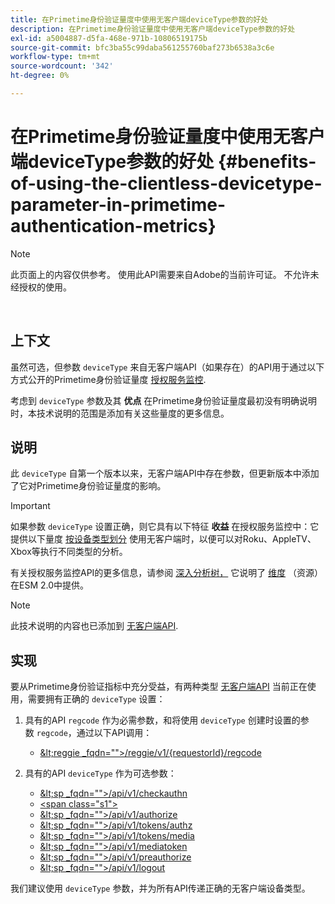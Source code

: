 ```yaml
---
title: 在Primetime身份验证量度中使用无客户端deviceType参数的好处
description: 在Primetime身份验证量度中使用无客户端deviceType参数的好处
exl-id: a5004887-d5fa-468e-971b-10806519175b
source-git-commit: bfc3ba55c99daba561255760baf273b6538a3c6e
workflow-type: tm+mt
source-wordcount: '342'
ht-degree: 0%

---
```


# 在Primetime身份验证量度中使用无客户端deviceType参数的好处 {#benefits-of-using-the-clientless-devicetype-parameter-in-primetime-authentication-metrics}

>[!NOTE]
>
>此页面上的内容仅供参考。 使用此API需要来自Adobe的当前许可证。 不允许未经授权的使用。

</br>

## 上下文

虽然可选，但参数 `deviceType` 来自无客户端API（如果存在）的API用于通过以下方式公开的Primetime身份验证量度 [授权服务监控](/help/authentication/entitlement-service-monitoring-overview.md).

考虑到 `deviceType` 参数及其 **优点** 在Primetime身份验证量度最初没有明确说明时，本技术说明的范围是添加有关这些量度的更多信息。

## 说明

此 `deviceType` 自第一个版本以来，无客户端API中存在参数，但更新版本中添加了它对Primetime身份验证量度的影响。



>[!IMPORTANT]
>
>如果参数 `deviceType` 设置正确，则它具有以下特征 **收益** 在授权服务监控中：它提供以下量度 [按设备类型划分](/help/authentication/entitlement-service-monitoring-overview.md#clientless_device_type) 使用无客户端时，以便可以对Roku、AppleTV、Xbox等执行不同类型的分析。


有关授权服务监控API的更多信息，请参阅 [深入分析树，](/help/authentication/entitlement-service-monitoring-api.md#drill-down_tree) 它说明了 [维度](/help/authentication/entitlement-service-monitoring-overview.md#esm_dimensions) （资源）在ESM 2.0中提供。

>[!NOTE]
>
>此技术说明的内容也已添加到 [无客户端API](#clientless_device_type).




## 实现

要从Primetime身份验证指标中充分受益，有两种类型 [无客户端API](#web_srvs_summary) 当前正在使用，需要拥有正确的 `deviceType` 设置：

1. 具有的API `regcode` 作为必需参数，和将使用 `deviceType` 创建时设置的参数 `regcode`，通过以下API调用：
   - [\&lt;reggie _fqdn=&quot;&quot;>/reggie/v1/{requestorId}/regcode](#reg_serv)

1. 具有的API `deviceType` 作为可选参数：
   - [\&lt;sp _fqdn=&quot;&quot;>/api/v1/checkauthn](#check_authn_token)
   - [&lt;span class=&quot;s1&quot;>](#retrieve_authn_token)
   - [\&lt;sp _fqdn=&quot;&quot;>/api/v1/authorize](#init_authz)
   - [\&lt;sp _fqdn=&quot;&quot;>/api/v1/tokens/authz](#retrieve_authz_token)
   - [\&lt;sp _fqdn=&quot;&quot;>/api/v1/tokens/media](#short_media)
   - [\&lt;sp _fqdn=&quot;&quot;>/api/v1/mediatoken](#short_media)
   - [\&lt;sp _fqdn=&quot;&quot;>/api/v1/preauthorize](#PreAuthZ_Resources)
   - [\&lt;sp _fqdn=&quot;&quot;>/api/v1/logout](#init_logout)

我们建议使用 `deviceType` 参数，并为所有API传递正确的无客户端设备类型。
